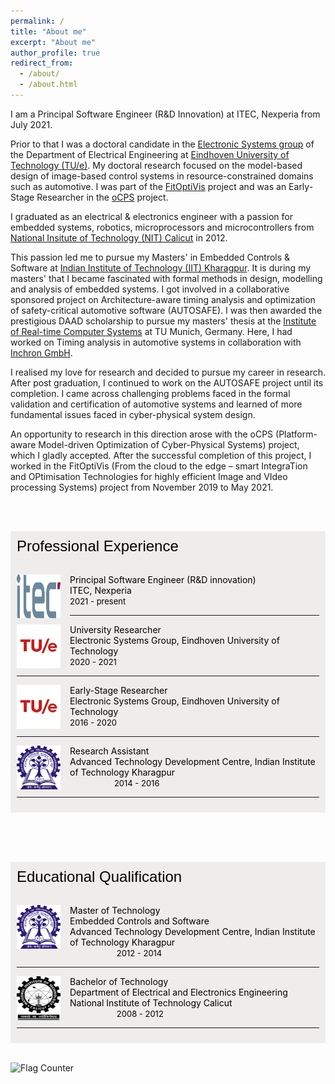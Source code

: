 ```yaml
---
permalink: /
title: "About me"
excerpt: "About me"
author_profile: true
redirect_from: 
  - /about/
  - /about.html
---
```


<!-- <font face="helvetica" size="3"><p align="justify">Hi, this is my official website!</p></font> -->

I am a Principal Software Engineer (R&D Innovation) at ITEC, Nexperia from July 2021.

Prior to that I was a doctoral candidate in the [Electronic Systems group](https://www.tue.nl/en/research/research-groups/electronic-systems/) of the Department of Electrical Engineering at [Eindhoven University of Technology (TU/e)](https://www.tue.nl/en/). My doctoral research focused on the model-based design of image-based control systems in resource-constrained domains such as automotive. I was part of the [FitOptiVis](https://fitoptivis.eu/) project and was an Early-Stage Researcher in the [oCPS](http://ocps-itn.eu/) project.

I graduated as an electrical & electronics engineer with a passion for embedded systems, robotics, microprocessors and microcontrollers from [National Insitute of Technology (NIT) Calicut](http://nitc.ac.in/) in 2012.

This passion led me to pursue my Masters' in Embedded Controls & Software at [Indian Institute of Technology (IIT) Kharagpur](http://iitkgp.ac.in/). It is during my masters' that I became fascinated with formal methods in design, modelling and analysis of embedded systems. I got involved in a collaborative sponsored project on Architecture-aware timing analysis and optimization of safety-critical automotive software (AUTOSAFE).
I was then awarded the prestigious DAAD scholarship to pursue my masters' thesis at the [Institute of Real-time Computer Systems](https://www.ei.tum.de/rcs/startseite/) at TU Munich, Germany. Here, I had worked on Timing analysis in automotive systems in collaboration with [Inchron GmbH](https://www.inchron.com/).

I realised my love for research and decided to pursue my career in research. After post graduation, I continued to work on the AUTOSAFE project until its completion. I came across challenging problems faced in the formal validation and certification of automotive systems and learned of more fundamental issues faced in cyber-physical system design.

An opportunity to research in this direction arose with the oCPS (Platform-aware Model-driven Optimization of Cyber-Physical Systems) project, which I gladly accepted. After the successful completion of this project, I worked in the FitOptiVis (From the cloud to the edge – smart IntegraTion and OPtimisation Technologies for highly efficient Image and VIdeo processing Systems) project from November 2019 to May 2021.

<style>
img {
  float: left;
}
.boxed {
  background-color: #EFEDEC;
  color: black;
  border: none ;
  padding: 10px;
}

</style>

<br><br>

<div class="boxed">
  <font face="helvetica" size="5">Professional Experience</font> <br><br>

<font color="black">
    <p><img src="/images/ITEC.jpg" alt="harvard" style="width:70px;height:70px;margin-right:15px;">
Principal Software Engineer (R&D innovation) <br>ITEC, Nexperia <br> <font size="2"> 2021 - present</font></p><hr>
  
  <p><img src="/images/tue.png" alt="harvard" style="width:70px;height:70px;margin-right:15px;">
University Researcher <br>Electronic Systems Group, Eindhoven University of Technology <br> <font size="2"> 2020 - 2021</font></p><hr>

<p><img src="/images/tue.png" alt="harvard" style="width:70px;height:70px;margin-right:15px;">
Early-Stage Researcher <br>Electronic Systems Group, Eindhoven University of Technology <br>  <font size="2">2016 - 2020</font></p><hr>

<p><img src="/images/iit.png" alt="harvard" style="width:70px;height:70px;margin-right:15px;">
Research Assistant <br>Advanced Technology Development Centre, Indian Institute of Technology Kharagpur <br> &nbsp;&nbsp;&nbsp;&nbsp;&nbsp;&nbsp;&nbsp;&nbsp;&nbsp;&nbsp;&nbsp;&nbsp;&nbsp;&nbsp;&nbsp;&nbsp;&nbsp;&nbsp;<font size="2">2014 - 2016</font></p><hr>
</font>
</div>
<br>


<br><br>

<div class="boxed">
  <font face="helvetica" size="5">Educational Qualification</font> <br><br>


<p><img src="/images/iit.png" alt="harvard" style="width:70px;height:70px;margin-right:15px;">
Master of Technology <br> Embedded Controls and Software <br> Advanced Technology Development Centre, Indian Institute of Technology Kharagpur <br>&nbsp;&nbsp;&nbsp;&nbsp;&nbsp;&nbsp;&nbsp;&nbsp;&nbsp;&nbsp;&nbsp;&nbsp;&nbsp;&nbsp;&nbsp;&nbsp;&nbsp;&nbsp; <font size="2">2012 - 2014</font></p><hr>

<p><img src="/images/nitc.png" alt="harvard" style="width:70px;height:70px;margin-right:15px;">
Bachelor of Technology <br> Department of Electrical and Electronics Engineering <br> National Institute of Technology Calicut <br>&nbsp;&nbsp;&nbsp;&nbsp;&nbsp;&nbsp;&nbsp;&nbsp;&nbsp;&nbsp;&nbsp;&nbsp;&nbsp;&nbsp;&nbsp;&nbsp;&nbsp;&nbsp; <font size="2">2008 - 2012</font></p><hr>
</div>
<br>

<a href="https://info.flagcounter.com/Ga27"><img src="https://s11.flagcounter.com/count2/Ga27/bg_FFFFFF/txt_000000/border_CCCCCC/columns_2/maxflags_10/viewers_0/labels_1/pageviews_1/flags_0/percent_0/" alt="Flag Counter" border="0"></a>
